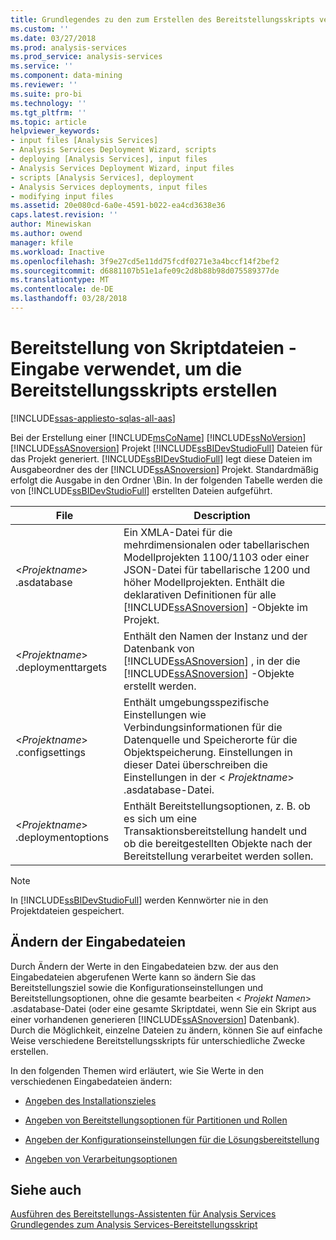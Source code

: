 ```yaml
---
title: Grundlegendes zu den zum Erstellen des Bereitstellungsskripts verwendeten Eingabedateien | Microsoft Docs
ms.custom: ''
ms.date: 03/27/2018
ms.prod: analysis-services
ms.prod_service: analysis-services
ms.service: ''
ms.component: data-mining
ms.reviewer: ''
ms.suite: pro-bi
ms.technology: ''
ms.tgt_pltfrm: ''
ms.topic: article
helpviewer_keywords:
- input files [Analysis Services]
- Analysis Services Deployment Wizard, scripts
- deploying [Analysis Services], input files
- Analysis Services Deployment Wizard, input files
- scripts [Analysis Services], deployment
- Analysis Services deployments, input files
- modifying input files
ms.assetid: 20e080cd-6a0e-4591-b022-ea4cd3638e36
caps.latest.revision: ''
author: Minewiskan
ms.author: owend
manager: kfile
ms.workload: Inactive
ms.openlocfilehash: 3f9e27cd5e11dd75fcdf0271e3a4bccf14f2bef2
ms.sourcegitcommit: d6881107b51e1afe09c2d8b88b98d075589377de
ms.translationtype: MT
ms.contentlocale: de-DE
ms.lasthandoff: 03/28/2018
---
```

# <a name="deployment-script-files---input-used-to-create-deployment-script"></a>Bereitstellung von Skriptdateien - Eingabe verwendet, um die Bereitstellungsskripts erstellen
[!INCLUDE[ssas-appliesto-sqlas-all-aas](../../includes/ssas-appliesto-sqlas-all-aas.md)]

  Bei der Erstellung einer [!INCLUDE[msCoName](../../includes/msconame-md.md)] [!INCLUDE[ssNoVersion](../../includes/ssnoversion-md.md)] [!INCLUDE[ssASnoversion](../../includes/ssasnoversion-md.md)] Projekt [!INCLUDE[ssBIDevStudioFull](../../includes/ssbidevstudiofull-md.md)] Dateien für das Projekt generiert. [!INCLUDE[ssBIDevStudioFull](../../includes/ssbidevstudiofull-md.md)] legt diese Dateien im Ausgabeordner des der [!INCLUDE[ssASnoversion](../../includes/ssasnoversion-md.md)] Projekt. Standardmäßig erfolgt die Ausgabe in den Ordner \Bin. In der folgenden Tabelle werden die von [!INCLUDE[ssBIDevStudioFull](../../includes/ssbidevstudiofull-md.md)] erstellten Dateien aufgeführt.  
  
|File|Description|  
|---------------|-----------------|  
|\<*Projektname*> .asdatabase|Ein XMLA-Datei für die mehrdimensionalen oder tabellarischen Modellprojekten 1100/1103 oder einer JSON-Datei für tabellarische 1200 und höher Modellprojekten. Enthält die deklarativen Definitionen für alle [!INCLUDE[ssASnoversion](../../includes/ssasnoversion-md.md)] -Objekte im Projekt.|  
|\<*Projektname*> .deploymenttargets|Enthält den Namen der Instanz und der Datenbank von [!INCLUDE[ssASnoversion](../../includes/ssasnoversion-md.md)] , in der die [!INCLUDE[ssASnoversion](../../includes/ssasnoversion-md.md)] -Objekte erstellt werden.|  
|\<*Projektname*> .configsettings|Enthält umgebungsspezifische Einstellungen wie Verbindungsinformationen für die Datenquelle und Speicherorte für die Objektspeicherung. Einstellungen in dieser Datei überschreiben die Einstellungen in der \< *Projektname*> .asdatabase-Datei.|  
|\<*Projektname*> .deploymentoptions|Enthält Bereitstellungsoptionen, z. B. ob es sich um eine Transaktionsbereitstellung handelt und ob die bereitgestellten Objekte nach der Bereitstellung verarbeitet werden sollen.|  
  
> [!NOTE]  
>  In [!INCLUDE[ssBIDevStudioFull](../../includes/ssbidevstudiofull-md.md)] werden Kennwörter nie in den Projektdateien gespeichert.  
  
## <a name="modifying-the-input-files"></a>Ändern der Eingabedateien  
 Durch Ändern der Werte in den Eingabedateien bzw. der aus den Eingabedateien abgerufenen Werte kann so ändern Sie das Bereitstellungsziel sowie die Konfigurationseinstellungen und Bereitstellungsoptionen, ohne die gesamte bearbeiten \< *Projekt Namen*> .asdatabase-Datei (oder eine gesamte Skriptdatei, wenn Sie ein Skript aus einer vorhandenen generieren [!INCLUDE[ssASnoversion](../../includes/ssasnoversion-md.md)] Datenbank). Durch die Möglichkeit, einzelne Dateien zu ändern, können Sie auf einfache Weise verschiedene Bereitstellungsskripts für unterschiedliche Zwecke erstellen.  
  
 In den folgenden Themen wird erläutert, wie Sie Werte in den verschiedenen Eingabedateien ändern:  
  
-   [Angeben des Installationszieles](../../analysis-services/multidimensional-models/deployment-script-files-specifying-the-installation-target.md)  
  
-   [Angeben von Bereitstellungsoptionen für Partitionen und Rollen](../../analysis-services/multidimensional-models/deployment-script-files-partition-and-role-deployment-options.md)  
  
-   [Angeben der Konfigurationseinstellungen für die Lösungsbereitstellung](../../analysis-services/multidimensional-models/deployment-script-files-solution-deployment-config-settings.md)  
  
-   [Angeben von Verarbeitungsoptionen](../../analysis-services/multidimensional-models/deployment-script-files-specifying-processing-options.md)  
  
## <a name="see-also"></a>Siehe auch  
 [Ausführen des Bereitstellungs-Assistenten für Analysis Services](../../analysis-services/multidimensional-models/running-the-analysis-services-deployment-wizard.md)   
 [Grundlegendes zum Analysis Services-Bereitstellungsskript](../../analysis-services/multidimensional-models/understanding-the-analysis-services-deployment-script.md)  
  
  
